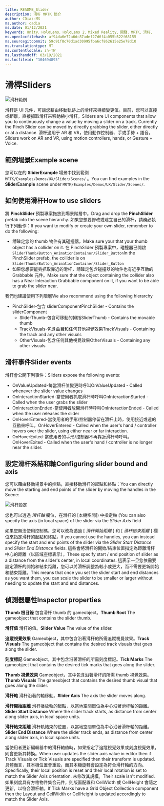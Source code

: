 ```yaml
---
title: README_Slider
description: 滑杆 MRTK 簡介
author: CDiaz-MS
ms.author: cadia
ms.date: 01/12/2021
keywords: Unity、HoloLens、HoloLens 2、Mixed Reality、開發、MRTK、滑杆、
ms.openlocfilehash: af94da6e72a6dc87adef27d6f4a055b522f68155
ms.sourcegitcommit: 59c91f8c70d1ad30995fba6cf862615e25e78d10
ms.translationtype: MT
ms.contentlocale: zh-TW
ms.lasthandoff: 03/19/2021
ms.locfileid: "104694895"
---
```

# <a name="sliders"></a><span data-ttu-id="e04d4-104">滑桿</span><span class="sxs-lookup"><span data-stu-id="e04d4-104">Sliders</span></span>

![滑杆範例](Images/Slider/MRTK_UX_Slider_Main.jpg)

<span data-ttu-id="e04d4-106">滑杆是 UI 元件，可讓您藉由移動軌跡上的滑杆來持續變更值。目前，您可以直接或距離，直接抓取滑杆來移動縮小滑杆。</span><span class="sxs-lookup"><span data-stu-id="e04d4-106">Sliders are UI components that allow you to continuously change a value by moving a slider on a track. Currently the Pinch Slider can be moved by directly grabbing the slider, either directly or at a distance.</span></span> <span data-ttu-id="e04d4-107">滑杆適用于 AR 和 VR，使用動作控制器、手或手勢 + 語音。</span><span class="sxs-lookup"><span data-stu-id="e04d4-107">Sliders work on AR and VR, using motion controllers, hands, or Gesture + Voice.</span></span>

## <a name="example-scene"></a><span data-ttu-id="e04d4-108">範例場景</span><span class="sxs-lookup"><span data-stu-id="e04d4-108">Example scene</span></span>

<span data-ttu-id="e04d4-109">您可以在的 **SliderExample** 場景中找到範例 `MRTK/Examples/Demos/UX/Slider/Scenes/` 。</span><span class="sxs-lookup"><span data-stu-id="e04d4-109">You can find examples in the **SliderExample** scene under `MRTK/Examples/Demos/UX/Slider/Scenes/`.</span></span>

## <a name="how-to-use-sliders"></a><span data-ttu-id="e04d4-110">如何使用滑杆</span><span class="sxs-lookup"><span data-stu-id="e04d4-110">How to use sliders</span></span>

<span data-ttu-id="e04d4-111">將 **PinchSlider** 預製專案拖放到場景階層中。</span><span class="sxs-lookup"><span data-stu-id="e04d4-111">Drag and drop the **PinchSlider** prefab into the scene hierarchy.</span></span> <span data-ttu-id="e04d4-112">如果您想要修改或建立自己的滑杆，請務必執行下列動作：</span><span class="sxs-lookup"><span data-stu-id="e04d4-112">If you want to modify or create your own slider, remember to do the following:</span></span>

- <span data-ttu-id="e04d4-113">請確定您的 thumb 物件有其碰撞器。</span><span class="sxs-lookup"><span data-stu-id="e04d4-113">Make sure your that your thumb object has a collider on it.</span></span> <span data-ttu-id="e04d4-114">在 PinchSlider 預製專案中，碰撞器已開啟 `SliderThumb/Button_AnimationContainer/Slider_Button`</span><span class="sxs-lookup"><span data-stu-id="e04d4-114">In the PinchSlider prefab, the collider is on `SliderThumb/Button_AnimationContainer/Slider_Button`</span></span>
- <span data-ttu-id="e04d4-115">如果您想要能夠抓取靠近的滑杆，請確定包含碰撞器的物件也有近乎互動的 Grabbable 元件。</span><span class="sxs-lookup"><span data-stu-id="e04d4-115">Make sure that the object containing the collider also has a Near Interaction Grabbable component on it, if you want to be able to grab the slider near.</span></span>

<span data-ttu-id="e04d4-116">我們也建議使用下列階層</span><span class="sxs-lookup"><span data-stu-id="e04d4-116">We also recommend using the following hierarchy</span></span>

- <span data-ttu-id="e04d4-117">PinchSlider-包含 sliderComponent</span><span class="sxs-lookup"><span data-stu-id="e04d4-117">PinchSlider - Contains the sliderComponent</span></span>
  - <span data-ttu-id="e04d4-118">SliderThumb-包含可移動的拇指</span><span class="sxs-lookup"><span data-stu-id="e04d4-118">SliderThumb - Contains the movable thumb</span></span>
  - <span data-ttu-id="e04d4-119">TrackVisuals-包含曲目和任何其他視覺效果</span><span class="sxs-lookup"><span data-stu-id="e04d4-119">TrackVisuals - Containing the track and any other visuals</span></span>
  - <span data-ttu-id="e04d4-120">OtherVisuals-包含任何其他視覺效果</span><span class="sxs-lookup"><span data-stu-id="e04d4-120">OtherVisuals - Containing any other visuals</span></span>

## <a name="slider-events"></a><span data-ttu-id="e04d4-121">滑杆事件</span><span class="sxs-lookup"><span data-stu-id="e04d4-121">Slider events</span></span>

<span data-ttu-id="e04d4-122">滑杆會公開下列事件：</span><span class="sxs-lookup"><span data-stu-id="e04d4-122">Sliders expose the following events:</span></span>

- <span data-ttu-id="e04d4-123">OnValueUpdated-每當滑杆值變更時呼叫</span><span class="sxs-lookup"><span data-stu-id="e04d4-123">OnValueUpdated - Called whenever the slider value changes</span></span>
- <span data-ttu-id="e04d4-124">OnInteractionStarted-當使用者抓取滑杆時呼叫</span><span class="sxs-lookup"><span data-stu-id="e04d4-124">OnInteractionStarted - Called when the user grabs the slider</span></span>
- <span data-ttu-id="e04d4-125">OnInteractionEnded-當使用者放開滑杆時呼叫</span><span class="sxs-lookup"><span data-stu-id="e04d4-125">OnInteractionEnded - Called when the user releases the slider</span></span>
- <span data-ttu-id="e04d4-126">OnHoverEntered-當使用者的手形/控制器停留在滑杆上時，使用接近或遠的互動來呼叫。</span><span class="sxs-lookup"><span data-stu-id="e04d4-126">OnHoverEntered - Called when the user's hand / controller hovers over the slider, using either near or far interaction.</span></span>
- <span data-ttu-id="e04d4-127">OnHoverExited-當使用者的手形/控制器不再靠近滑杆時呼叫。</span><span class="sxs-lookup"><span data-stu-id="e04d4-127">OnHoverExited - Called when the user's hand / controller is no longer near the slider.</span></span>

## <a name="configuring-slider-bound-and-axis"></a><span data-ttu-id="e04d4-128">設定滑杆系結和軸</span><span class="sxs-lookup"><span data-stu-id="e04d4-128">Configuring slider bound and axis</span></span>

<span data-ttu-id="e04d4-129">您可以藉由移動場景中的控點，直接移動滑杆的起點和終點：</span><span class="sxs-lookup"><span data-stu-id="e04d4-129">You can directly move the starting and end points of the slider by moving the handles in the Scene:</span></span>

![滑杆設定](Images/Sliders/MRTK_Sliders_Setup.png)

<span data-ttu-id="e04d4-131">您也可以透過 _滑杆軸_ 欄位，在滑杆的 [本機空間]) 中指定軸 (</span><span class="sxs-lookup"><span data-stu-id="e04d4-131">You can also specify the axis (in local space) of the slider via the _Slider Axis_ field</span></span>

<span data-ttu-id="e04d4-132">如果您無法使用控制碼，您可以改為透過 [ _滑杆開始距離_ ] 和 [ _滑杆結束距離_ ] 欄位來指定滑杆的起點和終點。</span><span class="sxs-lookup"><span data-stu-id="e04d4-132">If you cannot use the handles, you can instead specify the start and end points of the slider via the _Slider Start Distance_ and _Slider End Distance_ fields.</span></span> <span data-ttu-id="e04d4-133">這些會將滑杆的開始/結束位置指定為距離滑杆中心的距離（以區域座標表示）。</span><span class="sxs-lookup"><span data-stu-id="e04d4-133">These specify start / end position of slider as a distance from the slider's center, in local coordinates.</span></span> <span data-ttu-id="e04d4-134">這表示一旦您依需要設定滑杆的開始和結束距離，您可以將滑杆調整為較小或更大，而不需要更新開始和結束距離。</span><span class="sxs-lookup"><span data-stu-id="e04d4-134">This means that once you set the slider start and end distances as you want them, you can scale the slider to be smaller or larger without needing to update the start and end distances.</span></span>

## <a name="inspector-properties"></a><span data-ttu-id="e04d4-135">偵測器屬性</span><span class="sxs-lookup"><span data-stu-id="e04d4-135">Inspector properties</span></span>

<span data-ttu-id="e04d4-136">**Thumb 根目錄** 包含滑杆 thumb 的 gameobject。</span><span class="sxs-lookup"><span data-stu-id="e04d4-136">**Thumb Root** The gameobject that contains the slider thumb.</span></span>

<span data-ttu-id="e04d4-137">**滑杆值** 滑杆的值。</span><span class="sxs-lookup"><span data-stu-id="e04d4-137">**Slider Value** The value of the slider.</span></span>

<span data-ttu-id="e04d4-138">**追蹤視覺效果** Gameobject，其中包含沿著滑杆的所需追蹤視覺效果。</span><span class="sxs-lookup"><span data-stu-id="e04d4-138">**Track Visuals** The gameobject that contains the desired track visuals that goes along the slider.</span></span>

<span data-ttu-id="e04d4-139">**刻度標記** Gameobject，其中包含沿著滑杆的所需刻度標記。</span><span class="sxs-lookup"><span data-stu-id="e04d4-139">**Tick Marks** The gameobject that contains the desired tick marks that goes along the slider.</span></span>

<span data-ttu-id="e04d4-140">**Thumb 視覺效果** Gameobject，其中包含沿著滑杆的所需 thumb 視覺效果。</span><span class="sxs-lookup"><span data-stu-id="e04d4-140">**Thumb Visuals** The gameobject that contains the desired thumb visual that goes along the slider.</span></span>

<span data-ttu-id="e04d4-141">**滑杆軸** 滑杆沿著的軸移動。</span><span class="sxs-lookup"><span data-stu-id="e04d4-141">**Slider Axis** The axis the slider moves along.</span></span>

<span data-ttu-id="e04d4-142">**滑杆開始距離** 滑杆播放軌的起點，以當地空間單位為中心沿著滑杆軸的距離。</span><span class="sxs-lookup"><span data-stu-id="e04d4-142">**Slider Start Distance** Where the slider track starts, as distance from center along slider axis, in local space units.</span></span>

<span data-ttu-id="e04d4-143">**滑杆結束距離** 滑杆軌結束的位置，以當地空間單位為中心沿著滑杆軸的距離。</span><span class="sxs-lookup"><span data-stu-id="e04d4-143">**Slider End Distance** Where the slider track ends, as distance from center along slider axis, in local space units.</span></span>

<span data-ttu-id="e04d4-144">當使用者更新編輯器中的滑杆軸值時，如果指定了追蹤視覺效果或刻度視覺效果，則會更新其轉換。</span><span class="sxs-lookup"><span data-stu-id="e04d4-144">When user updates the slider axis value in editor then if Track Visuals or Tick Visuals are specified then their transform is updated.</span></span>
<span data-ttu-id="e04d4-145">具體而言，其本機位置會重設，而其本機旋轉會設定為符合滑杆軸的方向。</span><span class="sxs-lookup"><span data-stu-id="e04d4-145">Specifically, their local position is reset and their local rotation is set to match the Slider Axis orientation.</span></span>
<span data-ttu-id="e04d4-146">未修改其規模。</span><span class="sxs-lookup"><span data-stu-id="e04d4-146">Their scale isn't modified.</span></span>
<span data-ttu-id="e04d4-147">如果刻度具有方格物件集合元件，則版面配置和 CellWidth 或 CellHeight 會隨之更新，以符合滑杆軸。</span><span class="sxs-lookup"><span data-stu-id="e04d4-147">If Tick Marks have a Grid Object Collection component then the Layout and CellWidth or CellHeight is updated accordingly to match the Slider Axis.</span></span>
